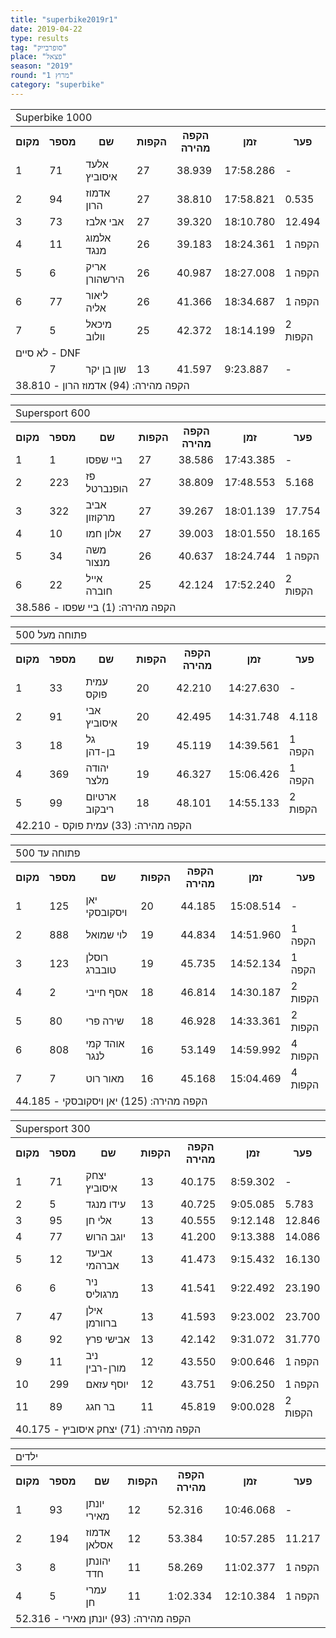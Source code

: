 ```yaml
---
title: "superbike2019r1"
date: 2019-04-22
type: results
tag: "סופרבייק"
place: "פצאל"
season: "2019"
round: "מרוץ 1"
category: "superbike"
---
```

<table class="line_color">
    <tr>
        <td colspan="99" class="title_font">Superbike 1000</td>
    </tr>
    <tr class="rnkh_bkcolor">
        <th class="rnkh_font">מקום</th>
        <th class="rnkh_font">מספר</th>
        <th class="rnkh_font">שם</th>
        <th class="rnkh_font">הקפות</th>
        <th class="rnkh_font">הקפה מהירה</th>
        <th class="rnkh_font">זמן</th>
        <th class="rnkh_font">פער</th>
    </tr>
    <tr class="rnk_bkcolor OddRow">
        <td class="rnk_font">1</td>
        <td class="rnk_font">71</td>
        <td class="rnk_font">אלעד איסוביץ</td>
        <td class="rnk_font">27</td>
        <td class="rnk_font">38.939</td>
        <td class="rnk_font">17:58.286</td>
        <td class="rnk_font">-</td>
    </tr>
    <tr class="rnk_bkcolor EvenRow">
        <td class="rnk_font">2</td>
        <td class="rnk_font">94</td>
        <td class="rnk_font">אדמוז הרון</td>
        <td class="rnk_font">27</td>
        <td class="rnk_font">38.810</td>
        <td class="rnk_font">17:58.821</td>
        <td class="rnk_font">0.535</td>
    </tr>
    <tr class="rnk_bkcolor OddRow">
        <td class="rnk_font">3</td>
        <td class="rnk_font">73</td>
        <td class="rnk_font">אבי אלבז</td>
        <td class="rnk_font">27</td>
        <td class="rnk_font">39.320</td>
        <td class="rnk_font">18:10.780</td>
        <td class="rnk_font">12.494</td>
    </tr>
    <tr class="rnk_bkcolor EvenRow">
        <td class="rnk_font">4</td>
        <td class="rnk_font">11</td>
        <td class="rnk_font">אלמוג מנגד</td>
        <td class="rnk_font">26</td>
        <td class="rnk_font">39.183</td>
        <td class="rnk_font">18:24.361</td>
        <td class="rnk_font">1 הקפה</td>
    </tr>
    <tr class="rnk_bkcolor OddRow">
        <td class="rnk_font">5</td>
        <td class="rnk_font">6</td>
        <td class="rnk_font">אריק הירשהורן</td>
        <td class="rnk_font">26</td>
        <td class="rnk_font">40.987</td>
        <td class="rnk_font">18:27.008</td>
        <td class="rnk_font">1 הקפה</td>
    </tr>
    <tr class="rnk_bkcolor EvenRow">
        <td class="rnk_font">6</td>
        <td class="rnk_font">77</td>
        <td class="rnk_font">ליאור אליה</td>
        <td class="rnk_font">26</td>
        <td class="rnk_font">41.366</td>
        <td class="rnk_font">18:34.687</td>
        <td class="rnk_font">1 הקפה</td>
    </tr>
    <tr class="rnk_bkcolor OddRow">
        <td class="rnk_font">7</td>
        <td class="rnk_font">5</td>
        <td class="rnk_font">מיכאל וולוב</td>
        <td class="rnk_font">25</td>
        <td class="rnk_font">42.372</td>
        <td class="rnk_font">18:14.199</td>
        <td class="rnk_font">2 הקפות</td>
    </tr>
    <tr>
        <td colspan="99" class="subtitle_font">לא סיים - DNF</td>
    </tr>
    <tr class="rnk_bkcolor EvenRow">
        <td class="rnk_font"></td>
        <td class="rnk_font">7</td>
        <td class="rnk_font">שון בן יקר</td>
        <td class="rnk_font">13</td>
        <td class="rnk_font">41.597</td>
        <td class="rnk_font">9:23.887</td>
        <td class="rnk_font">-</td>
    </tr>
    <tr>
        <td colspan="99" class="comment_font">הקפה מהירה: (94) אדמוז הרון - 38.810</td>
    </tr>
</table>
<table class="line_color">
    <tr>
        <td colspan="99" class="title_font">Supersport 600</td>
    </tr>
    <tr class="rnkh_bkcolor">
        <th class="rnkh_font">מקום</th>
        <th class="rnkh_font">מספר</th>
        <th class="rnkh_font">שם</th>
        <th class="rnkh_font">הקפות</th>
        <th class="rnkh_font">הקפה מהירה</th>
        <th class="rnkh_font">זמן</th>
        <th class="rnkh_font">פער</th>
    </tr>
    <tr class="rnk_bkcolor OddRow">
        <td class="rnk_font">1</td>
        <td class="rnk_font">1</td>
        <td class="rnk_font">ביי שפסו</td>
        <td class="rnk_font">27</td>
        <td class="rnk_font">38.586</td>
        <td class="rnk_font">17:43.385</td>
        <td class="rnk_font">-</td>
    </tr>
    <tr class="rnk_bkcolor EvenRow">
        <td class="rnk_font">2</td>
        <td class="rnk_font">223</td>
        <td class="rnk_font">פז הופנברטל</td>
        <td class="rnk_font">27</td>
        <td class="rnk_font">38.809</td>
        <td class="rnk_font">17:48.553</td>
        <td class="rnk_font">5.168</td>
    </tr>
    <tr class="rnk_bkcolor OddRow">
        <td class="rnk_font">3</td>
        <td class="rnk_font">322</td>
        <td class="rnk_font">אביב מרקוזון</td>
        <td class="rnk_font">27</td>
        <td class="rnk_font">39.267</td>
        <td class="rnk_font">18:01.139</td>
        <td class="rnk_font">17.754</td>
    </tr>
    <tr class="rnk_bkcolor EvenRow">
        <td class="rnk_font">4</td>
        <td class="rnk_font">10</td>
        <td class="rnk_font">אלון חמו</td>
        <td class="rnk_font">27</td>
        <td class="rnk_font">39.003</td>
        <td class="rnk_font">18:01.550</td>
        <td class="rnk_font">18.165</td>
    </tr>
    <tr class="rnk_bkcolor OddRow">
        <td class="rnk_font">5</td>
        <td class="rnk_font">34</td>
        <td class="rnk_font">משה מנצור</td>
        <td class="rnk_font">26</td>
        <td class="rnk_font">40.637</td>
        <td class="rnk_font">18:24.744</td>
        <td class="rnk_font">1 הקפה</td>
    </tr>
    <tr class="rnk_bkcolor EvenRow">
        <td class="rnk_font">6</td>
        <td class="rnk_font">22</td>
        <td class="rnk_font">אייל חוברה</td>
        <td class="rnk_font">25</td>
        <td class="rnk_font">42.124</td>
        <td class="rnk_font">17:52.240</td>
        <td class="rnk_font">2 הקפות</td>
    </tr>
    <tr>
        <td colspan="99" class="comment_font">הקפה מהירה: (1) ביי שפסו - 38.586</td>
    </tr>
</table>
<table class="line_color">
    <tr>
        <td colspan="99" class="title_font">פתוחה מעל 500</td>
    </tr>
    <tr class="rnkh_bkcolor">
        <th class="rnkh_font">מקום</th>
        <th class="rnkh_font">מספר</th>
        <th class="rnkh_font">שם</th>
        <th class="rnkh_font">הקפות</th>
        <th class="rnkh_font">הקפה מהירה</th>
        <th class="rnkh_font">זמן</th>
        <th class="rnkh_font">פער</th>
    </tr>
    <tr class="rnk_bkcolor EvenRow">
        <td class="rnk_font">1</td>
        <td class="rnk_font">33</td>
        <td class="rnk_font">עמית פוקס</td>
        <td class="rnk_font">20</td>
        <td class="rnk_font">42.210</td>
        <td class="rnk_font">14:27.630</td>
        <td class="rnk_font">-</td>
    </tr>
    <tr class="rnk_bkcolor OddRow">
        <td class="rnk_font">2</td>
        <td class="rnk_font">91</td>
        <td class="rnk_font">אבי איסוביץ</td>
        <td class="rnk_font">20</td>
        <td class="rnk_font">42.495</td>
        <td class="rnk_font">14:31.748</td>
        <td class="rnk_font">4.118</td>
    </tr>
    <tr class="rnk_bkcolor EvenRow">
        <td class="rnk_font">3</td>
        <td class="rnk_font">18</td>
        <td class="rnk_font">גל בן-דהן</td>
        <td class="rnk_font">19</td>
        <td class="rnk_font">45.119</td>
        <td class="rnk_font">14:39.561</td>
        <td class="rnk_font">1 הקפה</td>
    </tr>
    <tr class="rnk_bkcolor OddRow">
        <td class="rnk_font">4</td>
        <td class="rnk_font">369</td>
        <td class="rnk_font">יהודה מלצר</td>
        <td class="rnk_font">19</td>
        <td class="rnk_font">46.327</td>
        <td class="rnk_font">15:06.426</td>
        <td class="rnk_font">1 הקפה</td>
    </tr>
    <tr class="rnk_bkcolor EvenRow">
        <td class="rnk_font">5</td>
        <td class="rnk_font">99</td>
        <td class="rnk_font">ארטיום ריבקוב</td>
        <td class="rnk_font">18</td>
        <td class="rnk_font">48.101</td>
        <td class="rnk_font">14:55.133</td>
        <td class="rnk_font">2 הקפות</td>
    </tr>
    <tr>
        <td colspan="99" class="comment_font">הקפה מהירה: (33) עמית פוקס - 42.210</td>
    </tr>
</table>
<table class="line_color">
    <tr>
        <td colspan="99" class="title_font">פתוחה עד 500</td>
    </tr>
    <tr class="rnkh_bkcolor">
        <th class="rnkh_font">מקום</th>
        <th class="rnkh_font">מספר</th>
        <th class="rnkh_font">שם</th>
        <th class="rnkh_font">הקפות</th>
        <th class="rnkh_font">הקפה מהירה</th>
        <th class="rnkh_font">זמן</th>
        <th class="rnkh_font">פער</th>
    </tr>
    <tr class="rnk_bkcolor OddRow">
        <td class="rnk_font">1</td>
        <td class="rnk_font">125</td>
        <td class="rnk_font">יאן ויסקובסקי</td>
        <td class="rnk_font">20</td>
        <td class="rnk_font">44.185</td>
        <td class="rnk_font">15:08.514</td>
        <td class="rnk_font">-</td>
    </tr>
    <tr class="rnk_bkcolor EvenRow">
        <td class="rnk_font">2</td>
        <td class="rnk_font">888</td>
        <td class="rnk_font">לוי שמואל</td>
        <td class="rnk_font">19</td>
        <td class="rnk_font">44.834</td>
        <td class="rnk_font">14:51.960</td>
        <td class="rnk_font">1 הקפה</td>
    </tr>
    <tr class="rnk_bkcolor OddRow">
        <td class="rnk_font">3</td>
        <td class="rnk_font">123</td>
        <td class="rnk_font">רוסלן טובברג</td>
        <td class="rnk_font">19</td>
        <td class="rnk_font">45.735</td>
        <td class="rnk_font">14:52.134</td>
        <td class="rnk_font">1 הקפה</td>
    </tr>
    <tr class="rnk_bkcolor EvenRow">
        <td class="rnk_font">4</td>
        <td class="rnk_font">2</td>
        <td class="rnk_font">אסף חייבי</td>
        <td class="rnk_font">18</td>
        <td class="rnk_font">46.814</td>
        <td class="rnk_font">14:30.187</td>
        <td class="rnk_font">2 הקפות</td>
    </tr>
    <tr class="rnk_bkcolor OddRow">
        <td class="rnk_font">5</td>
        <td class="rnk_font">80</td>
        <td class="rnk_font">שירה פרי</td>
        <td class="rnk_font">18</td>
        <td class="rnk_font">46.928</td>
        <td class="rnk_font">14:33.361</td>
        <td class="rnk_font">2 הקפות</td>
    </tr>
    <tr class="rnk_bkcolor EvenRow">
        <td class="rnk_font">6</td>
        <td class="rnk_font">808</td>
        <td class="rnk_font">אוהד קמי לנגר</td>
        <td class="rnk_font">16</td>
        <td class="rnk_font">53.149</td>
        <td class="rnk_font">14:59.992</td>
        <td class="rnk_font">4 הקפות</td>
    </tr>
    <tr class="rnk_bkcolor OddRow">
        <td class="rnk_font">7</td>
        <td class="rnk_font">7</td>
        <td class="rnk_font">מאור רוט</td>
        <td class="rnk_font">16</td>
        <td class="rnk_font">45.168</td>
        <td class="rnk_font">15:04.469</td>
        <td class="rnk_font">4 הקפות</td>
    </tr>
    <tr>
        <td colspan="99" class="comment_font">הקפה מהירה: (125) יאן ויסקובסקי - 44.185</td>
    </tr>
</table>
<table class="line_color">
    <tr>
        <td colspan="99" class="title_font">Supersport 300</td>
    </tr>
    <tr class="rnkh_bkcolor">
        <th class="rnkh_font">מקום</th>
        <th class="rnkh_font">מספר</th>
        <th class="rnkh_font">שם</th>
        <th class="rnkh_font">הקפות</th>
        <th class="rnkh_font">הקפה מהירה</th>
        <th class="rnkh_font">זמן</th>
        <th class="rnkh_font">פער</th>
    </tr>
    <tr class="rnk_bkcolor OddRow">
        <td class="rnk_font">1</td>
        <td class="rnk_font">71</td>
        <td class="rnk_font">יצחק איסוביץ</td>
        <td class="rnk_font">13</td>
        <td class="rnk_font">40.175</td>
        <td class="rnk_font">8:59.302</td>
        <td class="rnk_font">-</td>
    </tr>
    <tr class="rnk_bkcolor EvenRow">
        <td class="rnk_font">2</td>
        <td class="rnk_font">5</td>
        <td class="rnk_font">עידו מנגד</td>
        <td class="rnk_font">13</td>
        <td class="rnk_font">40.725</td>
        <td class="rnk_font">9:05.085</td>
        <td class="rnk_font">5.783</td>
    </tr>
    <tr class="rnk_bkcolor OddRow">
        <td class="rnk_font">3</td>
        <td class="rnk_font">95</td>
        <td class="rnk_font">אלי חן</td>
        <td class="rnk_font">13</td>
        <td class="rnk_font">40.555</td>
        <td class="rnk_font">9:12.148</td>
        <td class="rnk_font">12.846</td>
    </tr>
    <tr class="rnk_bkcolor EvenRow">
        <td class="rnk_font">4</td>
        <td class="rnk_font">77</td>
        <td class="rnk_font">יוגב הרוש</td>
        <td class="rnk_font">13</td>
        <td class="rnk_font">41.200</td>
        <td class="rnk_font">9:13.388</td>
        <td class="rnk_font">14.086</td>
    </tr>
    <tr class="rnk_bkcolor OddRow">
        <td class="rnk_font">5</td>
        <td class="rnk_font">12</td>
        <td class="rnk_font">אביעד אברהמי</td>
        <td class="rnk_font">13</td>
        <td class="rnk_font">41.473</td>
        <td class="rnk_font">9:15.432</td>
        <td class="rnk_font">16.130</td>
    </tr>
    <tr class="rnk_bkcolor EvenRow">
        <td class="rnk_font">6</td>
        <td class="rnk_font">6</td>
        <td class="rnk_font">ניר מרגוליס</td>
        <td class="rnk_font">13</td>
        <td class="rnk_font">41.541</td>
        <td class="rnk_font">9:22.492</td>
        <td class="rnk_font">23.190</td>
    </tr>
    <tr class="rnk_bkcolor OddRow">
        <td class="rnk_font">7</td>
        <td class="rnk_font">47</td>
        <td class="rnk_font">אילן ברוורמן</td>
        <td class="rnk_font">13</td>
        <td class="rnk_font">41.593</td>
        <td class="rnk_font">9:23.002</td>
        <td class="rnk_font">23.700</td>
    </tr>
    <tr class="rnk_bkcolor EvenRow">
        <td class="rnk_font">8</td>
        <td class="rnk_font">92</td>
        <td class="rnk_font">אבישי פרץ</td>
        <td class="rnk_font">13</td>
        <td class="rnk_font">42.142</td>
        <td class="rnk_font">9:31.072</td>
        <td class="rnk_font">31.770</td>
    </tr>
    <tr class="rnk_bkcolor OddRow">
        <td class="rnk_font">9</td>
        <td class="rnk_font">11</td>
        <td class="rnk_font">ניב מורן-רבין</td>
        <td class="rnk_font">12</td>
        <td class="rnk_font">43.550</td>
        <td class="rnk_font">9:00.646</td>
        <td class="rnk_font">1 הקפה</td>
    </tr>
    <tr class="rnk_bkcolor EvenRow">
        <td class="rnk_font">10</td>
        <td class="rnk_font">299</td>
        <td class="rnk_font">יוסף עזאם</td>
        <td class="rnk_font">12</td>
        <td class="rnk_font">43.751</td>
        <td class="rnk_font">9:06.250</td>
        <td class="rnk_font">1 הקפה</td>
    </tr>
    <tr class="rnk_bkcolor OddRow">
        <td class="rnk_font">11</td>
        <td class="rnk_font">89</td>
        <td class="rnk_font">בר חגג</td>
        <td class="rnk_font">11</td>
        <td class="rnk_font">45.819</td>
        <td class="rnk_font">9:00.028</td>
        <td class="rnk_font">2 הקפות</td>
    </tr>
    <tr>
        <td colspan="99" class="comment_font">הקפה מהירה: (71) יצחק איסוביץ - 40.175</td>
    </tr>
</table>
<table class="line_color">
    <tr>
        <td colspan="99" class="title_font">ילדים</td>
    </tr>
    <tr class="rnkh_bkcolor">
        <th class="rnkh_font">מקום</th>
        <th class="rnkh_font">מספר</th>
        <th class="rnkh_font">שם</th>
        <th class="rnkh_font">הקפות</th>
        <th class="rnkh_font">הקפה מהירה</th>
        <th class="rnkh_font">זמן</th>
        <th class="rnkh_font">פער</th>
    </tr>
    <tr class="rnk_bkcolor OddRow">
        <td class="rnk_font">1</td>
        <td class="rnk_font">93</td>
        <td class="rnk_font">יונתן מאירי</td>
        <td class="rnk_font">12</td>
        <td class="rnk_font">52.316</td>
        <td class="rnk_font">10:46.068</td>
        <td class="rnk_font">-</td>
    </tr>
    <tr class="rnk_bkcolor EvenRow">
        <td class="rnk_font">2</td>
        <td class="rnk_font">194</td>
        <td class="rnk_font">אדמוז אסלאן</td>
        <td class="rnk_font">12</td>
        <td class="rnk_font">53.384</td>
        <td class="rnk_font">10:57.285</td>
        <td class="rnk_font">11.217</td>
    </tr>
    <tr class="rnk_bkcolor OddRow">
        <td class="rnk_font">3</td>
        <td class="rnk_font">8</td>
        <td class="rnk_font">יהונתן חדד</td>
        <td class="rnk_font">11</td>
        <td class="rnk_font">58.269</td>
        <td class="rnk_font">11:02.377</td>
        <td class="rnk_font">1 הקפה</td>
    </tr>
    <tr class="rnk_bkcolor EvenRow">
        <td class="rnk_font">4</td>
        <td class="rnk_font">5</td>
        <td class="rnk_font">עמרי חן</td>
        <td class="rnk_font">11</td>
        <td class="rnk_font">1:02.334</td>
        <td class="rnk_font">12:10.384</td>
        <td class="rnk_font">1 הקפה</td>
    </tr>
    <tr>
        <td colspan="99" class="comment_font">הקפה מהירה: (93) יונתן מאירי - 52.316</td>
    </tr>
</table>
                    
